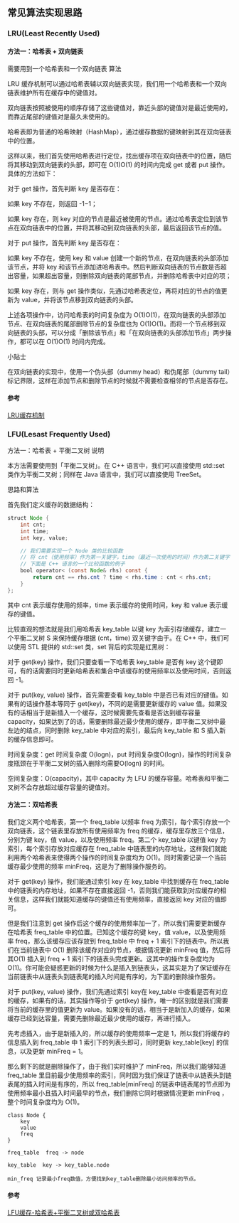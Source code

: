 ## 常见算法实现思路

### LRU(Least Recently Used)

#### 方法一：哈希表 + 双向链表

需要用到一个哈希表和一个双向链表
算法

LRU 缓存机制可以通过哈希表辅以双向链表实现，我们用一个哈希表和一个双向链表维护所有在缓存中的键值对。

双向链表按照被使用的顺序存储了这些键值对，靠近头部的键值对是最近使用的，而靠近尾部的键值对是最久未使用的。

哈希表即为普通的哈希映射（HashMap），通过缓存数据的键映射到其在双向链表中的位置。

这样以来，我们首先使用哈希表进行定位，找出缓存项在双向链表中的位置，随后将其移动到双向链表的头部，即可在 O(1)O(1) 的时间内完成 get 或者 put 操作。具体的方法如下：

对于 get 操作，首先判断 key 是否存在：

如果 key 不存在，则返回 -1−1；

如果 key 存在，则 key 对应的节点是最近被使用的节点。通过哈希表定位到该节点在双向链表中的位置，并将其移动到双向链表的头部，最后返回该节点的值。

对于 put 操作，首先判断 key 是否存在：

如果 key 不存在，使用 key 和 value 创建一个新的节点，在双向链表的头部添加该节点，并将 key 和该节点添加进哈希表中。然后判断双向链表的节点数是否超出容量，如果超出容量，则删除双向链表的尾部节点，并删除哈希表中对应的项；

如果 key 存在，则与 get 操作类似，先通过哈希表定位，再将对应的节点的值更新为 value，并将该节点移到双向链表的头部。

上述各项操作中，访问哈希表的时间复杂度为 O(1)O(1)，在双向链表的头部添加节点、在双向链表的尾部删除节点的复杂度也为 O(1)O(1)。而将一个节点移到双向链表的头部，可以分成「删除该节点」和「在双向链表的头部添加节点」两步操作，都可以在 O(1)O(1) 时间内完成。

小贴士

在双向链表的实现中，使用一个伪头部（dummy head）和伪尾部（dummy tail）标记界限，这样在添加节点和删除节点的时候就不需要检查相邻的节点是否存在。

#### 参考

[LRU缓存机制](https://leetcode-cn.com/problems/lru-cache/solution/lruhuan-cun-ji-zhi-by-leetcode-solution/)

### LFU(Lesast Frequently Used)

方法一：哈希表 + 平衡二叉树
说明

本方法需要使用到「平衡二叉树」。在 C++ 语言中，我们可以直接使用 std::set 类作为平衡二叉树；同样在 Java 语言中，我们可以直接使用 TreeSet。

思路和算法

首先我们定义缓存的数据结构：

```java
struct Node {
    int cnt;
    int time;
    int key, value;

    // 我们需要实现一个 Node 类的比较函数
    // 将 cnt（使用频率）作为第一关键字，time（最近一次使用的时间）作为第二关键字
    // 下面是 C++ 语言的一个比较函数的例子
    bool operator< (const Node& rhs) const {
        return cnt == rhs.cnt ? time < rhs.time : cnt < rhs.cnt;
    }
};
```

其中 cnt 表示缓存使用的频率，time 表示缓存的使用时间，key 和 value 表示缓存的键值。

比较直观的想法就是我们用哈希表 key_table 以键 key 为索引存储缓存，建立一个平衡二叉树 S 来保持缓存根据 (cnt，time) 双关键字由于。在 C++ 中，我们可以使用 STL 提供的 std::set 类，set 背后的实现是红黑树：

对于 get(key) 操作，我们只要查看一下哈希表 key_table 是否有 key 这个键即可，有的话需要同时更新哈希表和集合中该缓存的使用频率以及使用时间，否则返回 -1。

对于 put(key, value) 操作，首先需要查看 key_table 中是否已有对应的键值。如果有的话操作基本等同于 get(key)，不同的是需要更新缓存的 value 值。如果没有的话相当于是新插入一个缓存，这时候需要先查看是否达到缓存容量 capacity，如果达到了的话，需要删除最近最少使用的缓存，即平衡二叉树中最左边的结点，同时删除 key_table 中对应的索引，最后向 key_table 和 S 插入新的缓存信息即可。

时间复杂度：get 时间复杂度 O(logn)，put 时间复杂度O(logn)，操作的时间复杂度瓶颈在于平衡二叉树的插入删除均需要O(logn) 的时间。

空间复杂度：O(capacity)，其中 capacity 为 LFU 的缓存容量。哈希表和平衡二叉树不会存放超过缓存容量的键值对。

#### 方法二：双哈希表

我们定义两个哈希表，第一个 freq_table 以频率 freq 为索引，每个索引存放一个双向链表，这个链表里存放所有使用频率为 freq 的缓存，缓存里存放三个信息，分别为键 key，值 value，以及使用频率 freq。第二个 key_table 以键值 key 为索引，每个索引存放对应缓存在 freq_table 中链表里的内存地址，这样我们就能利用两个哈希表来使得两个操作的时间复杂度均为 O(1)。同时需要记录一个当前缓存最少使用的频率 minFreq，这是为了删除操作服务的。

对于 get(key) 操作，我们能通过索引 key 在 key_table 中找到缓存在 freq_table 中的链表的内存地址，如果不存在直接返回 -1，否则我们能获取到对应缓存的相关信息，这样我们就能知道缓存的键值还有使用频率，直接返回 key 对应的值即可。

但是我们注意到 get 操作后这个缓存的使用频率加一了，所以我们需要更新缓存在哈希表 freq_table 中的位置。已知这个缓存的键 key，值 value，以及使用频率 freq，那么该缓存应该存放到 freq_table 中 freq + 1 索引下的链表中。所以我们在当前链表中 O(1) 删除该缓存对应的节点，根据情况更新 minFreq 值，然后将其O(1) 插入到 freq + 1 索引下的链表头完成更新。这其中的操作复杂度均为 O(1)。你可能会疑惑更新的时候为什么是插入到链表头，这其实是为了保证缓存在当前链表中从链表头到链表尾的插入时间是有序的，为下面的删除操作服务。

对于 put(key, value) 操作，我们先通过索引 key在 key_table 中查看是否有对应的缓存，如果有的话，其实操作等价于 get(key) 操作，唯一的区别就是我们需要将当前的缓存里的值更新为 value。如果没有的话，相当于是新加入的缓存，如果缓存已经到达容量，需要先删除最近最少使用的缓存，再进行插入。

先考虑插入，由于是新插入的，所以缓存的使用频率一定是 1，所以我们将缓存的信息插入到 freq_table 中 1 索引下的列表头即可，同时更新 key_table[key] 的信息，以及更新 minFreq = 1。

那么剩下的就是删除操作了，由于我们实时维护了 minFreq，所以我们能够知道 freq_table 里目前最少使用频率的索引，同时因为我们保证了链表中从链表头到链表尾的插入时间是有序的，所以 freq_table[minFreq] 的链表中链表尾的节点即为使用频率最小且插入时间最早的节点，我们删除它同时根据情况更新 minFreq ，整个时间复杂度均为 O(1)。

```properties
class Node {
    key
    value
    freq
}

freq_table  freq -> node

key_table  key -> key_table.node

min_freq 记录最小freq数值，方便找到key_table删除最小访问频率的节点。
```

#### 参考

[LFU缓存-哈希表+平衡二叉树或双哈希表](https://leetcode-cn.com/problems/lfu-cache/solution/lfuhuan-cun-by-leetcode-solution/)
